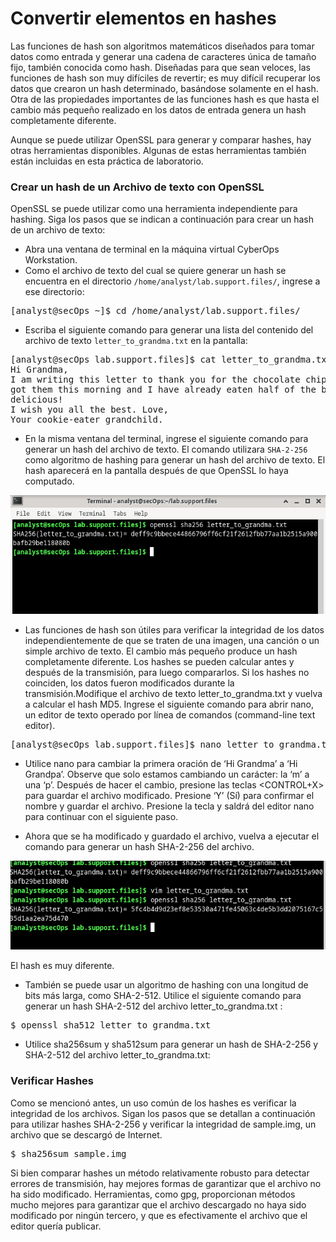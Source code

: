 # Convertir elementos en hashes

Las funciones de hash son algoritmos matemáticos diseñados para tomar datos como entrada y generar una cadena de caracteres única de tamaño fijo, también conocida como hash. Diseñadas para que sean veloces, las funciones de hash son muy difíciles de revertir; es muy difícil recuperar los datos que crearon un hash 
determinado, basándose solamente en el hash. Otra de las propiedades importantes de las funciones hash es que hasta el cambio más pequeño realizado en los datos de entrada genera un hash completamente diferente.

Aunque se puede utilizar OpenSSL para generar y comparar hashes, hay otras herramientas disponibles. Algunas de estas herramientas también están incluidas en esta práctica de laboratorio.

### Crear un hash de un Archivo de texto con OpenSSL

OpenSSL se puede utilizar como una herramienta independiente para hashing. Siga los pasos que se indican a continuación para crear un hash de un archivo de texto:

- Abra una ventana de terminal en la máquina virtual CyberOps Workstation.
- Como el archivo de texto del cual se quiere generar un hash se encuentra en el 
directorio ``/home/analyst/lab.support.files/``, ingrese a ese directorio:

<pre>[analyst@secOps ~]$ cd /home/analyst/lab.support.files/</pre>

- Escriba el siguiente comando para generar una lista del contenido del archivo de texto ``letter_to_grandma.txt`` en la pantalla:

<pre>[analyst@secOps lab.support.files]$ cat letter_to_grandma.txt 
Hi Grandma,
I am writing this letter to thank you for the chocolate chip cookies you sent me. I 
got them this morning and I have already eaten half of the box! They are absolutely 
delicious!
I wish you all the best. Love,
Your cookie-eater grandchild.</pre>

- En la misma ventana del terminal, ingrese el siguiente comando para generar un hash del archivo de texto. El comando utilizara ``SHA-2-256`` como algoritmo de hashing para generar un hash del archivo de texto. El hash aparecerá en la pantalla después de que OpenSSL lo haya computado.

![text](./granma.PNG)

- Las funciones de hash son útiles para verificar la integridad de los datos independientemente de que se traten de una imagen, una canción o un simple archivo de texto. El cambio más pequeño produce un hash completamente diferente. Los hashes se pueden calcular antes y después de la transmisión, para 
luego compararlos. Si los hashes no coinciden, los datos fueron modificados durante la transmisión.Modifique el archivo de texto letter_to_grandma.txt y vuelva a calcular el hash MD5. Ingrese el siguiente 
comando para abrir nano, un editor de texto operado por línea de comandos (command-line text editor).

<pre>[analyst@secOps lab.support.files]$ nano letter_to_grandma.txt</pre>

- Utilice nano para cambiar la primera oración de ‘Hi Grandma’ a ‘Hi Grandpa’. Observe que solo estamos cambiando un carácter: la ‘m’ a una ‘p’. Después de hacer el cambio, presione las teclas <CONTROL+X> para guardar el archivo modificado. Presione ‘Y’ (Sí) para confirmar el nombre y guardar el archivo. Presione la tecla <Enter> y saldrá del editor nano para continuar con el siguiente paso.

- Ahora que se ha modificado y guardado el archivo, vuelva a ejecutar el comando para generar un hash SHA-2-256 del archivo.

![text](./granma_1.PNG)

El hash es muy diferente.

- También se puede usar un algoritmo de hashing con una longitud de bits más larga, como SHA-2-512. Utilice el siguiente comando para generar un hash SHA-2-512 del archivo letter_to_grandma.txt :

<pre>$ openssl sha512 letter_to_grandma.txt</pre>

- Utilice sha256sum y sha512sum para generar un hash de SHA-2-256 y SHA-2-512 del archivo letter_to_grandma.txt:

### Verificar Hashes

Como se mencionó antes, un uso común de los hashes es verificar la integridad de los archivos. Sigan los pasos que se detallan a continuación para utilizar hashes SHA-2-256 y verificar la integridad de sample.img, un archivo que se descargó de Internet.

<pre>$ sha256sum sample.img</pre>

Si bien comparar hashes un método relativamente robusto para detectar errores de transmisión, hay mejores formas de garantizar que el archivo no ha sido modificado. Herramientas, como gpg, proporcionan métodos mucho mejores para garantizar que el archivo descargado no haya sido modificado por ningún tercero, y que es efectivamente el archivo que el editor quería publicar.
